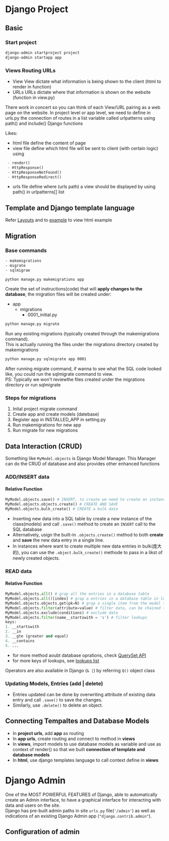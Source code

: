 # Django Project

## Basic
### Start project
```bash
django-admin startproject project
django-admin startapp app
```

### Views Routing URLs
- View
View dictate what information is being shown to the client (html to render in function)
- URLs
URLs dictate where that information is shown on the website (function in view.py)

There work in concert so you can think of each View/URL pairing as a web page on the website.
In project level or app level, we need to define in urls.py the connection of routes in a list variable called urlpatterns using path() and include() Django functions

Likes:
 - html file define the content of page
 - view file define which html file will be sent to client (with certain logic) using 
  ```py
   - render()
   - HttpResponse()
   - HttpResponseNotFound()
   - HttpResponseRedirect()
  ```
 - urls file define where (urls path) a view should be displayed by using path() in urlpatterns[] list

## Template and Django template language
Refer [Layouts](/02-Django-and-Templates/my_site/templates/layouts.html) and  to [example](/02-Django-and-Templates/my_site/my_app/templates/my_app/variable.html) to view html example

## Migration 
### Base commands
```bash
- makemigrations
- migrate
- sqlmigrae
```
```bash
python manage.py makemigrations app
```
Create the set of instructions(code) that will **apply changes to the database**, the migration files will be created under:
- app
  - migrations
    - 0001_initial.py



```bash
python manage.py migrate
```
Run any existing migrations (typically created through the makemigrations command). <br>
This is actually running the files under the migrations directory created by makemigrations

```bash
python manage.py sqlmigrate app 0001
```
After running migrate command, if wanna to see what the SQL code looked like, you could run the sqlmigrate command to view. <br>
PS: Typically we won't reviewthe files created under the migrations directory or run sqlmigrate

### Steps for migrations
1. Inital project migrate command
2. Create app and create models (datebase)
3. Register app in INSTALLED_APP in setting.py
4. Run makemigrations for new app
5. Run migrate for new migrations

## Data Interaction (CRUD)
Something like `MyModel.objects` is Django Model Manager. This Manager can do the CRUD of database and also provides other enhanced functions

### ADD/INSERT data
#### Relative Function
```python
MyModel.objects.save() # INSERT, to create we need to create an instance of object first
MyModel.objects.objects.create() # CREATE AND SAVE
MyModel.objects.bulk_create() # CREATE a bulk data
```
 - Inserting new data into a SQL table by create a new instance of the class(models) and call `.save()` method to create an `INSERT` call to the SQL database <br>
 - Alternatively, usign the built-in `.objects.create()` method to both **create** and **save** the new data entry in a single line.
 - In instances where want to create multiple new data entries in bulk(庞大的), you can use the `.object.bulk_create()` methode to pass in a likst of newly created objects.

### READ data
#### Relative Function
```python
MyModel.objects.all() # grap all the entries in a database table
MyModel.objects.all()[index] # grap a entries in a database table in location 'index'
MyModel.objects.objects.get(pk=N) # grap a single item from the model table, pk: primary key
MyModel.objects.filter(attribute=value) # filter data, can be chained together
MyModel.objects.exclude(conditions) # exclude data
MyModel.objects.filter(name__startswith = 's') # filter lookups
keys:
1. __startswith
2. __in
3. __gte (greater and equal)
4. __contains
5. ...
```
 - for more method aoubt database oprations, check <a href='https://docs.djangoproject.com/en/4.1/ref/models/querysets/'>QuerySet API</a>
 - for more keys of lookups, see <a href='https://docs.djangoproject.com/en/4.1/ref/models/querysets/#id4'>lookups list</a>

Operators are also available in Django (`& |`) by referring `Q()` object class

### Updating Models, Entries (add | delete)
- Entries updated can be done by overwriting attribute of existing data entry and call `.save()` to save the changes.
- Similarly, use `.delete()` to delete an object.


## Connecting Tempaltes and Database Models
- In **project urls**, add **app** as routing
- In **app urls**, create routing and connect to method in **views**
- In **views**, import models to use database models as variable and use as context of render() so that we built **connection of template and database models**
- In **html**, use django templates language to call context define in **views** 


# Django Admin
One of the MOST POWERFUL FEATURES of Django, able to automatically create an Admin interface, to have a graphical interface for interacting with data and users on the site.
<br>
Django has pre-built admin paths in site `urls.py` file(`'/admin'`) as well as indications of an existing Django Admin app (`"django.contrib.admin"`).
## Configuration of admin